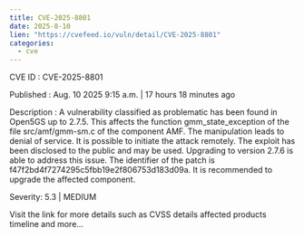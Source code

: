 ```yaml
--- 
title: CVE-2025-8801
date: 2025-8-10
lien: "https://cvefeed.io/vuln/detail/CVE-2025-8801"
categories:
  - cve
---
```


CVE ID : CVE-2025-8801

Published :  Aug. 10
2025
9:15 a.m. | 17 hours
18 minutes ago

Description : A vulnerability classified as problematic has been found in Open5GS up to 2.7.5. This affects the function gmm_state_exception of the file src/amf/gmm-sm.c of the component AMF. The manipulation leads to denial of service. It is possible to initiate the attack remotely. The exploit has been disclosed to the public and may be used. Upgrading to version 2.7.6 is able to address this issue. The identifier of the patch is f47f2bd4f7274295c5fbb19e2f806753d183d09a. It is recommended to upgrade the affected component.

Severity: 5.3 | MEDIUM

Visit the link for more details
such as CVSS details
affected products
timeline
and more...
